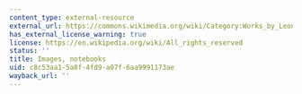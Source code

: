 ```yaml
---
content_type: external-resource
external_url: https://commons.wikimedia.org/wiki/Category:Works_by_Leonardo_da_Vinci
has_external_license_warning: true
license: https://en.wikipedia.org/wiki/All_rights_reserved
status: ''
title: Images, notebooks
uid: c8c53aa1-5a8f-4fd9-a07f-6aa9991173ae
wayback_url: ''
---
```

